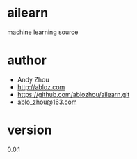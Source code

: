 # ailearn
machine learning source

# author
- Andy Zhou
- http://abloz.com
- https://github.com/ablozhou/ailearn.git
- ablo_zhou@163.com

# version
0.0.1


